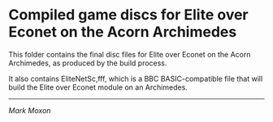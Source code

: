# Compiled game discs for Elite over Econet on the Acorn Archimedes

This folder contains the final disc files for Elite over Econet on the Acorn Archimedes, as produced by the build process.

It also contains EliteNetSc,fff, which is a BBC BASIC-compatible file that will build the Elite over Econet module on an Archimedes.

---

_Mark Moxon_